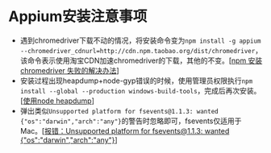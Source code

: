 # Appium安装注意事项

- 遇到chromedriver下载不动的情况，将安装命令变为`npm install -g appium --chromedriver_cdnurl=http://cdn.npm.taobao.org/dist/chromedriver`，该命令表示使用淘宝CDN加速chromedriver的下载，其他的不变。\[[npm 安装 chromedriver 失败的解决办法](https://segmentfault.com/a/1190000008310875)\]
- 安装过程出现heapdump+node-gyp错误的时候，使用管理员权限执行`npm install --global --production windows-build-tools`，完成后再次安装。\[[使用node heapdump](http://www.cppblog.com/zdhsoft/archive/2017/02/23/214693.html)\]
- 弹出类似`Unsupported platform for fsevents@1.1.3: wanted {"os":"darwin","arch":"any"}`的警告时忽略即可，fsevents仅适用于Mac。\[[报错：Unsupported platform for fsevents@1.1.3: wanted {"os":"darwin","arch":"any"}](https://blog.csdn.net/time888/article/details/79013036)]

[1]: https://www.v2ex.com/t/406002	"设置 http_proxy 和 https_proxy 全局环境变量"
[2]: https://blog.csdn.net/yanzi1225627/article/details/80247758	"npm设置和取消代理的方法"

